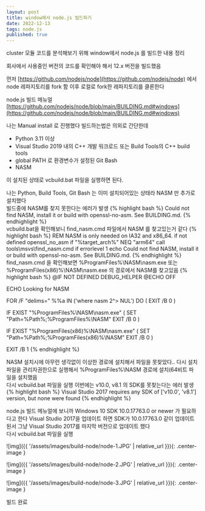 ```yaml
---
layout: post
title: window에서 node.js 빌드하기
date: 2022-12-13
tags: node.js
published: true
---
```


cluster 모듈 코드를 분석해보기 위해
window에서 node.js 를 빌드한 내용 정리

회사에서 사용중인 버전의 코드를 확인해야 해서 12.x 버전을 빌드했음
<br/>

먼저 [https://github.com/nodejs/node](https://github.com/nodejs/node) 에서 node 레파지토리를 fork 함
이후 로컬로 fork한 레파지토리를 클론한다
<br/>

node.js 빌드 메뉴얼
[https://github.com/nodejs/node/blob/main/BUILDING.md#windows](https://github.com/nodejs/node/blob/main/BUILDING.md#windows)

나는 Manual install 로 진행했다
빌드하는법은 의외로 간단한데

* Python 3.11 이상
* Visual Studio 2019 내의 C++ 개발 워크로드 또는 Build Tools의 C++ build tools
* global PATH 로 환경변수가 설정된 Git Bash
* NASM

이 설치된 상태로 vcbuild.bat 파일을 실행하면 된다.

나는 Python, Build Tools, Git Bash 는 이미 설치되어있는 상태라 NASM 만 추가로 설치했다
<br/>
빌드중에 NASM를 찾지 못한다는 에러가 발생
{% highlight bash %}
Could not find NASM, install it or build with openssl-no-asm. See BUILDING.md.
{% endhighlight %}
<br/>
vcbuild.bat을 확인해보니 find_nasm.cmd 파일에서 NASM 를 찾고있는거 같다
{% highlight bash %}
REM NASM is only needed on IA32 and x86_64.
if not defined openssl_no_asm if "%target_arch%" NEQ "arm64" call tools\msvs\find_nasm.cmd
if errorlevel 1 echo Could not find NASM, install it or build with openssl-no-asm. See BUILDING.md.
{% endhighlight %}
<br/>
find_nasm.cmd 을 확인해보면
%ProgramFiles%\NASM\nasm.exe 또는 %ProgramFiles(x86)%\NASM\nasm.exe 의 경로에서 NASM를 찾고있음
{% highlight bash %}
@IF NOT DEFINED DEBUG_HELPER @ECHO OFF

ECHO Looking for NASM

FOR /F "delims=" %%a IN ('where nasm 2^> NUL') DO (
  EXIT /B 0
)

IF EXIST "%ProgramFiles%\NASM\nasm.exe" (
  SET "Path=%Path%;%ProgramFiles%\NASM"
  EXIT /B 0
)

IF EXIST "%ProgramFiles(x86)%\NASM\nasm.exe" (
  SET "Path=%Path%;%ProgramFiles(x86)%\NASM"
  EXIT /B 0
)

EXIT /B 1
{% endhighlight %}

NASM 설치시에 아무런 생각없이 이상한 경로에 설치해서 파일을 못찾았다..
다시 설치파일을 관리자권한으로 실행해서 %ProgramFiles%\NASM 경로에 설치(64비트 파일을 설치했음
<br/>
다시 vcbuild.bat 파일을 실행
이번에는 v10.0, v8.1 의 SDK를 못찾는다는 에러 발생
{% highlight bash %}
Visual Studio 2017 requires any SDK of ['v10.0', 'v8.1'] version, but none were found
{% endhighlight %}

node.js 빌드 메뉴얼에 보니까 Windows 10 SDK 10.0.17763.0 or newer 가 필요하다고 한다
Visual Studio 2017을 업데이트 하면 SDK가 10.0.17763.0 같이 업데이트 된서 그냥 Visual Studio 2017를 마지막 버전으로 업데이트 했다
<br/>
다시 vcbuild.bat 파일을 실행

![img]({{ '/assets/images/build-node/node-1.JPG' | relative_url }}){: .center-image }

![img]({{ '/assets/images/build-node/node-2.JPG' | relative_url }}){: .center-image }

![img]({{ '/assets/images/build-node/node-3.JPG' | relative_url }}){: .center-image }

빌드 완료